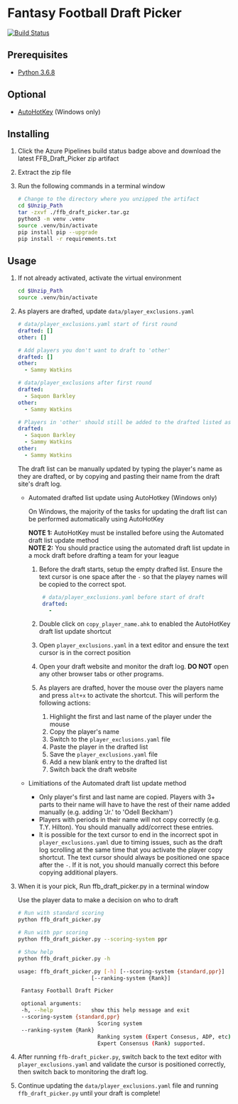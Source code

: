 # Fantasy Football Draft Picker

[![Build Status](https://dev.azure.com/jhampso2/FFBTeamBuilder/_apis/build/status/FFBTeamBuilder?branchName=master)](https://dev.azure.com/jhampso2/FFBTeamBuilder/_build/latest?definitionId=1&branchName=master)

## Prerequisites

- [Python 3.6.8](https://www.python.org/downloads/release/python-368/)

## Optional

- [AutoHotKey](https://www.autohotkey.com/) (Windows only)

## Installing

1. Click the Azure Pipelines build status badge above and download the latest FFB_Draft_Picker zip artifact
2. Extract the zip file
3. Run the following commands in a terminal window

   ```sh
   # Change to the directory where you unzipped the artifact
   cd $Unzip_Path
   tar -zxvf ./ffb_draft_picker.tar.gz
   python3 -m venv .venv
   source .venv/bin/activate
   pip install pip --upgrade
   pip install -r requirements.txt
   ```

## Usage

1. If not already activated, activate the virtual environment

   ```sh
   cd $Unzip_Path
   source .venv/bin/activate
   ```

1. As players are drafted, update `data/player_exclusions.yaml`

   ```yml
   # data/player_exclusions.yaml start of first round
   drafted: []
   other: []

   # Add players you don't want to draft to 'other'
   drafted: []
   other:
     - Sammy Watkins

   # data/player_exclusions after first round
   drafted:
     - Saquon Barkley
   other:
     - Sammy Watkins

   # Players in 'other' should still be added to the drafted listed as they are drafted
   drafted:
     - Saquon Barkley
     - Sammy Watkins
   other:
     - Sammy Watkins
   ```

   The draft list can be manually updated by typing the player's name as they are drafted, or by copying and pasting their name from the draft site's draft log.
  
   - Automated drafted list update using AutoHotkey (Windows only)  

     On Windows, the majority of the tasks for updating the draft list can be performed automatically using AutoHotKey  
  
     __NOTE 1:__ AutoHotKey must be installed before using the Automated draft list update method  
     __NOTE 2:__ You should practice using the automated draft list update in a mock draft before drafting a team for your league
     1. Before the draft starts, setup the empty drafted list. Ensure the text cursor is one space after the `-` so that the playey names will be copied to the correct spot.

        ```yml
         # data/player_exclusions.yaml before start of draft
         drafted:
           -
         ```

     1. Double click on `copy_player_name.ahk` to enabled the AutoHotKey draft list update shortcut
     1. Open `player_exclusions.yaml` in a text editor and ensure the text cursor is in the correct position
     1. Open your draft website and monitor the draft log. __DO NOT__ open any other browser tabs or other programs.
     1. As players are drafted, hover the mouse over the players name and press `alt+x` to activate the shortcut. This will perform the following actions:
        1. Highlight the first and last name of the player under the mouse
        1. Copy the player's name
        1. Switch to the `player_exclusions.yaml` file
        1. Paste the player in the drafted list
        1. Save the `player_exclusions.yaml` file
        1. Add a new blank entry to the drafted list
        1. Switch back the draft website
   - Limitiations of the Automated draft list update method
     - Only player's first and last name are copied. Players with 3+ parts to their name will have to have the rest of their name added manually (e.g. adding 'Jr.' to 'Odell Beckham')
     - Players with periods in their name will not copy correctly (e.g. T.Y. Hilton). You should manually add/correct these entries.
     - It is possible for the text cursor to end in the incorrect spot in `player_exclusions.yaml` due to timing issues, such as the draft log scrolling at the same time that you activate the player copy shortcut.
     The text cursor should always be positioned one space after the `-`. If it is not, you should manually correct this before copying additional players.

1. When it is your pick, Run ffb_draft_picker.py in a terminal window

   Use the player data to make a decision on who to draft

   ```sh
   # Run with standard scoring
   python ffb_draft_picker.py

   # Run with ppr scoring
   python ffb_draft_picker.py --scoring-system ppr

   # Show help
   python ffb_draft_picker.py -h

   usage: ffb_draft_picker.py [-h] [--scoring-system {standard,ppr}]
                          [--ranking-system {Rank}]

    Fantasy Football Draft Picker

    optional arguments:
    -h, --help            show this help message and exit
    --scoring-system {standard,ppr}
                            Scoring system
    --ranking-system {Rank}
                            Ranking system (Expert Consesus, ADP, etc). Only
                            Expert Consensus (Rank) supported.
    ```

1. After running `ffb-draft_picker.py`, switch back to the text editor with `player_exclusions.yaml` and validate the cursor is positioned correctly, then switch back to monitoring the draft log.
1. Continue updating the `data/player_exclusions.yaml` file and running `ffb_draft_picker.py` until your draft is complete!
